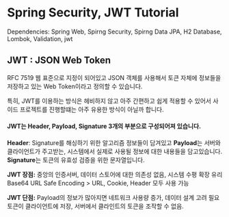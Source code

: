 # Spring Security, JWT Tutorial

Dependencies: Spring Web, Spirng Security, Spirng Data JPA, H2 Database, Lombok, Validation, jwt

## JWT : JSON Web Token
   
RFC 7519 웹 표준으로 지정이 되어있고 JSON 객체를 사용해서 토큰 자체에 정보들을 저장하고 있는 Web Token이라고 정의할 수 있습니다. 

특히, JWT를 이용하는 방식은 헤비하지 않고 아주 간편하고 쉽게 적용할 수 있어서 사이드 프로젝트를 진행할떄는 아주 유용한 방식이 아닐까 합니다.   

#### JWT는 Header, Payload, Signature 3개의 부분으로 구성되어져 있습니다.
**Header**: Signature를 해싱하기 위한 알고리즘 정보들이 담겨있고
**Payload**는 서버와 클라이언트가 주고받는, 시스템에서 실제로 사용될 정보에 대한 내용들을 담고있습니다.
**Signature**는 토큰의 유효성 검증을 위한 문자열입니다.

**JWT 장점:**
중앙의 인증서버, 데이터 스토어에 대한 의존성 없음, 시스템 수평 확장 유리
Base64 URL Safe Encoding > URL, Cookie, Header 모두 사용 가능

**JWT 단점:**
Payload의 정보가 많아지면 네트워크 사용량 증가, 데이터 설계 고려 필요
토큰이 클라이언트에 저장, 서버에서 클라인트의 토큰을 조작할 수 없음.
